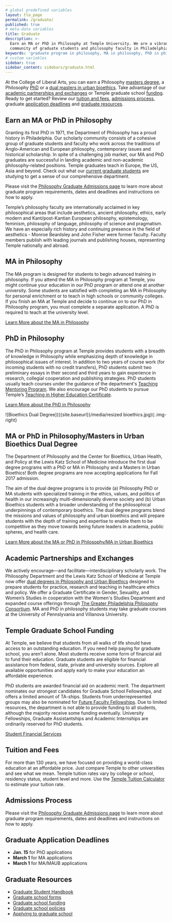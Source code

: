 ```yaml
---
# global predefined variables
layout: tla_page
permalink: /graduate/
published: true
# meta-data variables
title: Graduate
description: >-
  Earn an MA or PhD in Philosophy at Temple University. We are a vibrant
  community of graduate students and philosophy faculty in Philadelphia.
keywords: 'graduate program in philosophy, MA in philosophy, PhD in philosophy,philosophy fellowships'
# custom variables
sidebar: true
sidebar_content: sidebars/graduate.html
---
```

At the College of Liberal Arts, you can earn a Philosophy [masters degree](#ma-in-philosophy), a Philosophy [PhD](#phd-in-philosophy) or a [dual masters in urban bioethics](#ma-or-phd-in-philosophy-masters-inu-urban-bioethics-dual-degree). Take advantage of our [academic partnerships and exchanges](#academic-partnership-and-exchanges) or Temple graduate school [funding](#temple-graduate-school-funding). Ready to get started? Review our [tuition and fees](#tuition-and-fees), [admissions process](#admissions-process), graduate [application deadlines](#graduate-application-deadlines) and [graduate resources](#graduate-resources).

## Earn an MA or PhD in Philosophy
Granting its first PhD in 1971, the Department of Philosophy has a proud history in Philadelphia. Our scholarly community consists of a cohesive group of graduate students and faculty who work across the traditions of Anglo-American and European philosophy, contemporary issues and historical scholarship. In spite of a challenging job market, our MA and PhD graduates are successful in landing academic and non-academic philosophy-related positions. Temple graduates teach in Europe, the US, Asia and beyond. Check out what our [current graduate students](https://sites.google.com/site/tuphilgrads/) are studying to get a sense of our comprehensive department.

Please visit the [Philosophy Graduate Admissions page](https://liberalarts.temple.edu/admissions/graduate/philosophy) to learn more about graduate program requirements, dates and deadlines and instructions on how to apply.

Temple’s philosophy faculty are internationally acclaimed in key philosophical areas that include aesthetics, ancient philosophy, ethics, early modern and Kant/post-Kantian European philosophy, epistemology, feminism, philosophy of language, philosophy of science and pragmatism. We have an especially rich history and continuing presence in the field of aesthetics - Monroe Beardsley and John Fisher were former faculty. Faculty members publish with leading journals and publishing houses, representing Temple nationally and abroad.

## MA in Philosophy
The MA program is designed for students to begin advanced training in philosophy. If you attend the MA in Philosophy program at Temple, you might continue your education in our PhD program or attend one at another university. Some students are satisfied with completing an MA in Philosophy for personal enrichment or to teach in high schools or community colleges. If you finish an MA at Temple and decide to continue on to our PhD in Philosophy program, you must complete a separate application. A PhD is required to teach at the university level.

[Learn More about the MA in Philosophy](http://bulletin.temple.edu/graduate/scd/cla/philosophy-ma/)

## PhD in Philosophy
The PhD in Philosophy program at Temple provides students with a breadth of knowledge in Philosophy while emphasizing depth of knowledge in philosophical issues of interest. In addition to two years of course work (for incoming students with no credit transfers), PhD students submit two preliminary essays in their second and third years to gain experience in research, collegial cooperation and publishing strategies. PhD students usually teach courses under the guidance of the department's [Teaching Mentoring Program](https://teaching.temple.edu/). We also encourage our PhD students to pursue Temple’s [Teaching in Higher Education Certificate](https://teaching.temple.edu/teaching-higher-education-certificate-teachers-and-professionals).

[Learn More about the PhD in Philosophy](http://bulletin.temple.edu/graduate/scd/cla/philosophy-phd/)

![Bioethics Dual Degree]({{site.baseurl}}/media/resized bioethics.jpg){:.img-right}

## MA or PhD in Philosophy/Masters in Urban Bioethics Dual Degree
The Department of Philosophy and the Center for Bioethics, Urban Health, and Policy at the Lewis Katz School of Medicine introduce the first dual degree programs with a PhD or MA in Philosophy and a Masters in Urban Bioethics! Both degree programs are now accepting applications for Fall 2017 admission.

The aim of the dual degree programs is to provide (a) Philosophy PhD or MA students with specialized training in the ethics, values, and politics of health in our increasingly multi-dimensionally diverse society and (b) Urban Bioethics students with a broader understanding of the philosophical underpinnings of contemporary bioethics. The dual degree programs blend the missions and values of philosophy and urban bioethics and will prepare students with the depth of training and expertise to enable them to be competitive as they move towards being future leaders in academia, public spheres, and health care.

[Learn More about the MA or PhD in Philosophy/MA in Urban Bioethics](https://medicine.temple.edu/departments-centers/research-centers/center-bioethics-urban-health-and-policy/educational-programs/dual-degrees)

## Academic Partnerships and Exchanges
We actively encourage—and facilitate—interdisciplinary scholarly work. The Philosophy Department and the Lewis Katz School of Medicine at Temple now offer [dual degrees in Philosophy and Urban Bioethics](http://bulletin.temple.edu/graduate/scd/medicine/urban-bioethics-ma/) designed to prepare students for practice, research and teaching in healthcare ethics and policy. We offer a Graduate Certificate in Gender, Sexuality, and Women’s Studies in cooperation with the Women's Studies Department and expanded  course offerings through [The Greater Philadelphia Philosophy Consortium](http://www.thegppc.org/). MA and PhD in philosophy students may take graduate courses at the University of Pennslyvania and Villanova University.

## Temple Graduate School Funding
At Temple, we believe that students from all walks of life should have access to an outstanding education. If you need help paying for graduate school, you aren’t alone. Most students receive some form of financial aid to fund their education. Graduate students are eligible for financial assistance from federal, state, private and university sources. Explore all available opportunities and apply early to make your education an affordable experience.

PhD students are awarded financial aid on academic merit. The department nominates our strongest candidates for Graduate School Fellowships, and offers a limited amount of TA-ships. Students from underrepresented groups may also be nominated for [Future Faculty Fellowships](http://www.temple.edu/grad/finances/fff_program.htm). Due to limited resources, the department is not able to provide funding to all students, although the majority receive some funding eventually. University Fellowships, Graduate Assistantships and Academic Internships are ordinarily reserved for PhD students.

[Student Financial Services](https://sfs.temple.edu/financial-aid-types)

## Tuition and Fees
For more than 130 years, we have focused on providing a world-class education at an affordable price. Just compare Temple to other universities and see what we mean. Temple tuition rates vary by college or school, residency status, student level and more. Use the [Temple Tuition Calculator](https://bursar.temple.edu/tuition-and-fees/tuition-rates) to estimate your tuition rate.

## Admissions Process
Please visit the [Philosophy Graduate Admissions page](https://liberalarts.temple.edu/admissions/graduate/philosophy) to learn more about graduate program requirements, dates and deadlines and instructions on how to apply.

## Graduate Application Deadlines
- **Jan. 15** for PhD applications
- **March 1** for MA applications
- **March 1** for MA/MAUB applications

## Graduate Resources
- [Graduate Student Handbook](https://liberalarts.temple.edu/sites/liberalarts/files/Philosophy%20Graduate%20Handbook%202017-18.pdf)
- [Graduate school forms](http://www.temple.edu/grad/forms/index.htm)
- [Graduate school funding](http://www.temple.edu/grad/finances/index.htm)
- [Graduate school policies](http://www.temple.edu/grad/policies/index.htm)
- [Applying to graduate school](http://www.temple.edu/grad/admissions/howtoapply.htm)
